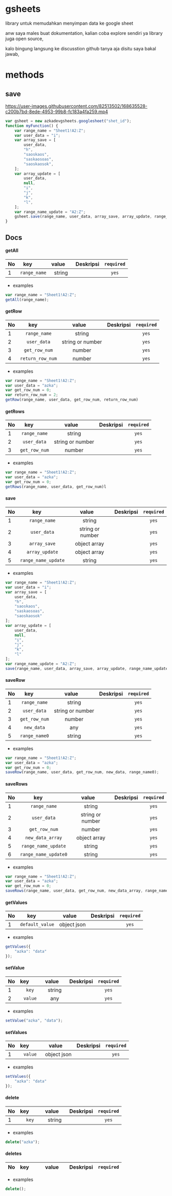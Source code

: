 # gsheets

library untuk memudahkan menyimpan data ke google sheet

anw saya males buat dokumentation, kalian coba explore sendiri ya library juga open source,

kalo bingung langsung ke discusstion github tanya aja disitu saya bakal jawab,

# methods

## save

https://user-images.githubusercontent.com/82513502/168635528-c200b7bd-8ede-4953-99b8-fc183a4fa259.mp4

```js
var gsheet = new azkadevgsheets.googlesheet("shet_id");
function myFunction() {
    var range_name = "Sheet1!A2:Z";
    var user_data = "i";
    var array_save = [
        user_data,
        "h",
        "saoskaos",
        "saskaosoas",
        "saoskaosok",
    ];
    var array_update = [
        user_data,
        null,
        "i",
        "j",
        "k",
        "l",
    ];
    var range_name_update = "A2:Z";
    gsheet.save(range_name, user_data, array_save, array_update, range_name_update);
}
```


## Docs

#### getAll
| No | key         | value      | Deskripsi | `required` |
|----|:-----------:|:----------:|:----------|:----------:|
| 1 | `range_name` | string |  | `yes` |
- examples
```js
var range_name = "Sheet1!A2:Z";
getAll(range_name);
```

#### getRow
| No | key         | value      | Deskripsi | `required` |
|----|:-----------:|:----------:|:----------|:----------:|
| 1 | `range_name` | string |  | `yes` |
| 2 | `user_data` | string or number | | `yes` |
| 3 | `get_row_num` | number | | `yes` |
| 4 | `return_row_num` | number | | `yes` |
- examples
```js
var range_name = "Sheet1!A2:Z"; 
var user_data = "azka";
var get_row_num = 0;
var return_row_num = 2;
getRow(range_name, user_data, get_row_num, return_row_num)
```

#### getRows
| No | key         | value      | Deskripsi | `required` |
|----|:-----------:|:----------:|:----------|:----------:|
| 1 | `range_name` | string |  | `yes` |
| 2 | `user_data` | string or number | | `yes` |
| 3 | `get_row_num` | number | | `yes` | 
- examples
```js
var range_name = "Sheet1!A2:Z"; 
var user_data = "azka";
var get_row_num = 0;
getRows(range_name, user_data, get_row_num)l
```


#### save
| No | key         | value      | Deskripsi | `required` |
|----|:-----------:|:----------:|:----------|:----------:|
| 1 | `range_name` | string |  | `yes` |
| 2 | `user_data` | string or number | | `yes` |
| 3 | `array_save` | object array |  | `yes` |
| 4 | `array_update` | object array | | `yes` |
| 5 | `range_name_update` | string | | `yes` |
- examples
```js
var range_name = "Sheet1!A2:Z";
var user_data = "i";
var array_save = [
    user_data,
    "h",
    "saoskaos",
    "saskaosoas",
    "saoskaosok"
];
var array_update = [
    user_data,
    null,
    "i",
    "j",
    "k",
    "l"
];
var range_name_update = "A2:Z";
save(range_name, user_data, array_save, array_update, range_name_update);
```
#### saveRow
| No | key         | value      | Deskripsi | `required` |
|----|:-----------:|:----------:|:----------|:----------:|
| 1 | `range_name` | string |  | `yes` |
| 2 | `user_data` | string or number | | `yes` |
| 3 | `get_row_num` | number | | `yes` | 
| 4 | `new_data` | any | | `yes` | 
| 5 | `range_name0` | string |  | `yes` |
- examples
```js
var range_name = "Sheet1!A2:Z"; 
var user_data = "azka";
var get_row_num = 0;
saveRow(range_name, user_data, get_row_num, new_data, range_name0);
```

#### saveRows
| No | key         | value      | Deskripsi | `required` |
|----|:-----------:|:----------:|:----------|:----------:|
| 1 | `range_name` | string |  | `yes` |
| 2 | `user_data` | string or number | | `yes` |
| 3 | `get_row_num` | number | | `yes` | 
| 4 | `new_data_array` | object array | | `yes` |  
| 5 | `range_name_update` | string |  | `yes` |
| 6 | `range_name_update0` | string |  | `yes` |
- examples
```js
var range_name = "Sheet1!A2:Z"; 
var user_data = "azka";
var get_row_num = 0;
saveRows(range_name, user_data, get_row_num, new_data_array, range_name_update, range_name_update0) 
```


#### getValues
| No | key         | value      | Deskripsi | `required` |
|----|:-----------:|:----------:|:----------|:----------:|
| 1 | `default_value` | object json | | `yes` |
- examples
```js
getValues({
    "azka": "data"
});
```
#### setValue
| No | key         | value      | Deskripsi | `required` |
|----|:-----------:|:----------:|:----------|:----------:|
| 1 | `key` | string |  | `yes` |
| 2 | `value` | any | | `yes` |
- examples
```js
setValue("azka", "data");
```
#### setValues
| No | key         | value      | Deskripsi | `required` |
|----|:-----------:|:----------:|:----------|:----------:|
|  1 | `value` | object json |  | `yes` | 
- examples
```js
setValues({
    "azka": "data"
});
```

#### delete
| No | key         | value      | Deskripsi | `required` |
|----|:-----------:|:----------:|:----------|:----------:|
| 1  | `key` | string |  | `yes` |
- examples
```js
delete("azka");
```

#### deletes
| No | key         | value      | Deskripsi | `required` |
|----|:-----------:|:----------:|:----------|:----------:|
- examples
```js
delete();
```
